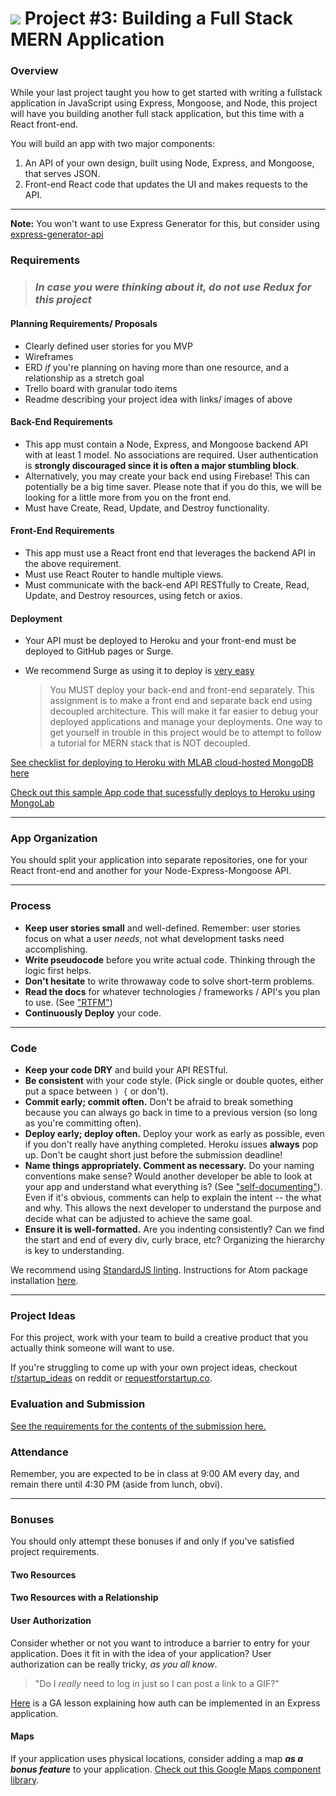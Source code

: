 # ![](https://ga-dash.s3.amazonaws.com/production/assets/logo-9f88ae6c9c3871690e33280fcf557f33.png) Project #3: Building a Full Stack MERN Application

### Overview

While your last project taught you how to get started with writing a fullstack application in JavaScript using Express, Mongoose, and Node, this project will have you building another full stack application, but this time with a React front-end.

You will build an app with two major components:

1. An API of your own design, built using Node, Express, and Mongoose, that serves JSON.
2. Front-end React code that updates the UI and makes requests to the API.

---

**Note:** You won't want to use Express Generator for this, but consider using [express-generator-api](https://github.com/pietgeursen/generator-api)

### Requirements

> ### *In case you were thinking about it, do not use Redux for this project*

#### Planning Requirements/ Proposals
  - Clearly defined user stories for you MVP
  - Wireframes
  - ERD *if* you're planning on having more than one resource, and a relationship as a stretch goal
  - Trello board with granular todo items
  - Readme describing your project idea with links/ images of above
  
#### Back-End Requirements
  - This app must contain a Node, Express, and Mongoose backend API with at least 1 model. No associations are required. User authentication is **strongly discouraged since it is often a major stumbling block**.
  - Alternatively, you may create your back end using Firebase! This can potentially be a big time saver. Please note that if you do this, we will be looking for a little more from you on the front end. 
  - Must have Create, Read, Update, and Destroy functionality.

#### Front-End Requirements
  - This app must use a React front end that leverages the backend API in the above requirement.
  - Must use React Router to handle multiple views.
  - Must communicate with the back-end API RESTfully to Create, Read, Update, and Destroy resources, using fetch or axios.

#### Deployment
  - Your API must be deployed to Heroku and your front-end must be deployed to GitHub pages or Surge.
  - We recommend Surge as using it to deploy is [very easy](https://daveceddia.com/deploy-create-react-app-surge/)

    > You MUST deploy your back-end and front-end separately. This assignment is to make a front end and separate back end using decoupled architecture. This will make it far easier to debug your deployed applications and manage your deployments. One way to get yourself in trouble in this project would be to attempt to follow a tutorial for MERN stack that is NOT decoupled. 

[See checklist for deploying to Heroku with MLAB cloud-hosted MongoDB here](https://git.generalassemb.ly/gist/alexw/856f0771b4bcac583fd82a4276a86d60)

[Check out this sample App code that sucessfully deploys to Heroku using MongoLab](https://github.com/awhit012/testing-mongo-deploy)

---

### App Organization

You should split your application into separate repositories, one for your React front-end and another for your Node-Express-Mongoose API.

---

### Process

* **Keep user stories small** and well-defined. Remember: user stories focus on what a user *needs*, not what development tasks need accomplishing.
* **Write pseudocode** before you write actual code. Thinking through the logic first helps.
* **Don't hesitate** to write throwaway code to solve short-term problems.
* **Read the docs** for whatever technologies / frameworks / API's you plan to use. (See ["RTFM"](https://en.wikipedia.org/wiki/RTFM))
* **Continuously Deploy** your code.

---

### Code

* **Keep your code DRY** and build your API RESTful.
* **Be consistent** with your code style. (Pick single or double quotes, either put a space between `) {` or don't).
* **Commit early; commit often.** Don't be afraid to break something because you can always go back in time to a previous version (so long as you're committing often).
* **Deploy early; deploy often.** Deploy your work as early as possible, even if you don't really have anything completed. Heroku issues **always** pop up. Don't be caught short just before the submission deadline!
* **Name things appropriately.  Comment as necessary.** Do your naming conventions make sense? Would another developer be able to look at your app and understand what everything is? (See ["self-documenting"](https://en.wikipedia.org/wiki/Self-documenting)).  Even if it's obvious, comments can help to explain the intent -- the what and why.  This allows the next developer to understand the purpose and decide what can be adjusted to achieve the same goal.
* **Ensure it is well-formatted.** Are you indenting consistently? Can we find the start and end of every div, curly brace, etc?  Organizing the hierarchy is key to understanding.

We recommend using [StandardJS linting](https://github.com/standard/standard#install). Instructions for Atom package installation [here](https://github.com/standard/standard#atom).

---

### Project Ideas

For this project, work with your team to build a creative product that you actually think someone will want to use.

If you're struggling to come up with your own project ideas, checkout [r/startup_ideas](https://www.reddit.com/r/Startup_Ideas/) on reddit or [requestforstartup.co](https://requestforstartup.co/).

### Evaluation and Submission

[See the requirements for the contents of the submission here.](evaluation.md)


### Attendance

Remember, you are expected to be in class at 9:00 AM every day, and remain there until 4:30 PM (aside from lunch, obvi).

---

### Bonuses

You should only attempt these bonuses if and only if you've satisfied project requirements.

#### Two Resources

#### Two Resources with a Relationship

#### User Authorization

Consider whether or not you want to introduce a barrier to entry for your application. Does it fit in with the idea of your application? User authorization can be really tricky, *as you all know*.

  > "Do I *really* need to log in just so I can post a link to a GIF?"

[Here](https://git.generalassemb.ly/ga-wdi-lessons/express-passport) is a GA lesson explaining how auth can be implemented in an Express application.

#### Maps

If your application uses physical locations, consider adding a map ***as a bonus feature*** to your application. [Check out this Google Maps component library](https://tomchentw.github.io/react-google-maps/).
